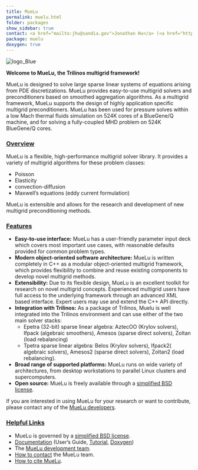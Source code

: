```yaml
---
title: MueLu
permalink: muelu.html
folder: packages
show_sidebar: true
contact: <a href="mailto:jhu@sandia.gov">Jonathan Hu</a> (<a href="https://github.com/jhux2">@jhux2</a>), <a href="https://github.com/orgs/trilinos/teams/muelu">@muelu</a>
package: muelu
doxygen: true
---
```


![logo_Blue](images/logo_Blue1.png)

**Welcome to MueLu, the Trilinos multigrid framework!**

MueLu is designed to solve large sparse linear systems of equations arising from PDE discretizations. MueLu provides easy-to-use multigrid solvers and preconditioners based on smoothed aggregation algorithms. As a multigrid framework, MueLu supports the design of highly application specific multigrid preconditioners. MueLu has been used for pressure solves within a low Mach thermal fluids simulation on 524K cores of a BlueGene/Q machine, and for solving a fully-coupled MHD problem on 524K BlueGene/Q cores.

### <span style="text-decoration: underline;">Overview</span>

MueLu is a flexible, high-performance multigrid solver library. It provides a variety of multigrid algorithms for these problem classes:

*   Poisson
*   Elasticity
*   convection-diffusion
*   Maxwell’s equations (eddy current formulation)

MueLu is extensible and allows for the research and development of new multigrid preconditioning methods.

### <span style="text-decoration: underline;">Features</span>

*   **Easy-to-use interface:** MueLu has a user-friendly parameter input deck which covers most important use cases, with reasonable defaults provided for common problem types.
*   **Modern object-oriented software architecture:** MueLu is written completely in C++ as a modular object-oriented multigrid framework, which provides flexibility to combine and reuse existing components to develop novel multigrid methods.
*   **Extensibility:** Due to its flexible design, MueLu is an excellent toolkit for research on novel multigrid concepts. Experienced multigrid users have full access to the underlying framework through an advanced XML based interface. Expert users may use and extend the C++ API directly.
*   **Integration with Trilinos:** As a package of Trilinos, Muelu is well integrated into the Trilinos environment and can use either of the two main solver stacks:
    *   Epetra (32-bit) sparse linear algebra: AztecOO (Krylov solvers), Ifpack (algebraic smoothers), Amesos (sparse direct solvers), Zoltan (load rebalancing)
    *   Tpetra sparse linear algebra: Belos (Krylov solvers), Ifpack2( algebraic solvers), Amesos2 (sparse direct solvers), Zoltan2 (load rebalancing).
*   **Broad range of supported platforms:** MueLu runs on wide variety of architectures, from desktop workstations to parallel Linux clusters and supercomputers.
*   **Open source:** MueLu is freely available through a [simplified BSD license](docs//muelu/index.html#muelu_copyright).

If you are interested in using MueLu for your research or want to contribute, please contact any of the [MueLu developers](muelu_team.html "MueLu Team").

### <span style="text-decoration: underline;">Helpful Links</span>

*   MueLu is governed by a [simplified BSD license](docs//muelu/index.html#muelu_copyright).
*   [Documentation](muelu_documentation.html "Documentation") (User’s Guide, [Tutorial](muelu-tutorial/html/index.html), [Doxygen](docs//muelu/index.html "MueLu Doxygen"))
*   The [MueLu development team](muelu_team.html "MueLu Team").
*   [How to contact](muelu_contact.html "MueLu Documentation") the MueLu team.
*   [How to cite MueLu](muelu_citation.html "MueLu citation").
